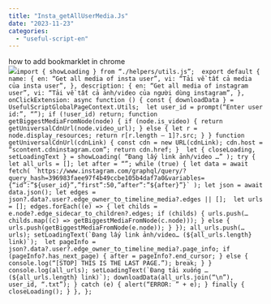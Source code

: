 ```yaml
---
title: "Insta_getAllUserMedia.Js"
date: "2023-11-23"
categories: 
  - "useful-script-en"
---
```


how to add bookmarklet in chrome  
![](https://camo.githubusercontent.com/5f21e427a7d3ee887313a4f9b1ab033e6462db47ca299bf3f7e2d81a0ce854bd/68747470733a2f2f696d672e7765626e6f74732e636f6d2f323031392f30342f447261672d616e642d44726f702d4c696e6b732d696e2d4368726f6d652e706e67)``import { showLoading } from “./helpers/utils.js”;  export default { name: { en: “Get all media of insta user”, vi: “Tải về tất cả media của insta user”, }, description: { en: “Get all media of instagram user”, vi: “Tải về tất cả ảnh/video của người dùng instagram”, },  onClickExtension: async function () { const { downloadData } = UsefulScriptGlobalPageContext.Utils;  let user_id = prompt(“Enter user id:”, “”); if (!user_id) return; function getBiggestMediaFromNode(node) { if (node.is_video) { return getUniversalCdnUrl(node.video_url); } else { let r = node.display_resources; return r[r.length – 1]?.src; } } function getUniversalCdnUrl(cdnLink) { const cdn = new URL(cdnLink); cdn.host = “scontent.cdninstagram.com”; return cdn.href; }  let { closeLoading, setLoadingText } = showLoading( “Đang lấy link ảnh/video …” ); try { let all_urls = []; let after = “”; while (true) { let data = await fetch( `https://www.instagram.com/graphql/query/?query_hash=396983faee97f4b49ccbe105b4daf7a0&variables={“id”:”${user_id}”,”first”:50,”after”:”${after}”}` ); let json = await data.json(); let edges = json?.data?.user?.edge_owner_to_timeline_media?.edges || [];  let urls = []; edges.forEach((e) => { let childs = e.node?.edge_sidecar_to_children?.edges; if (childs) { urls.push(…childs.map((c) => getBiggestMediaFromNode(c.node))); } else { urls.push(getBiggestMediaFromNode(e.node)); } }); all_urls.push(…urls); setLoadingText(`Đang lấy link ảnh/video… (${all_urls.length} link)`);  let pageInfo = json?.data?.user?.edge_owner_to_timeline_media?.page_info; if (pageInfo?.has_next_page) { after = pageInfo?.end_cursor; } else { console.log(“[STOP] THIS IS THE LAST PAGE.”); break; } } console.log(all_urls); setLoadingText(`Đang tải xuống … (${all_urls.length} link)`); downloadData(all_urls.join(“\n”), user_id, “.txt”); } catch (e) { alert(“ERROR: ” + e); } finally { closeLoading(); } }, };``
